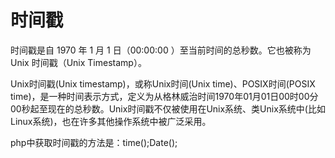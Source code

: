 时间戳
======

时间戳是自 1970 年 1 月 1 日（00:00:00 ）至当前时间的总秒数。它也被称为 Unix 时间戳（Unix Timestamp）。

Unix时间戳(Unix timestamp)，或称Unix时间(Unix time)、POSIX时间(POSIX time)，是一种时间表示方式，定义为从格林威治时间1970年01月01日00时00分00秒起至现在的总秒数。Unix时间戳不仅被使用在Unix系统、类Unix系统中(比如Linux系统)，也在许多其他操作系统中被广泛采用。

php中获取时间戳的方法是：time();Date();
